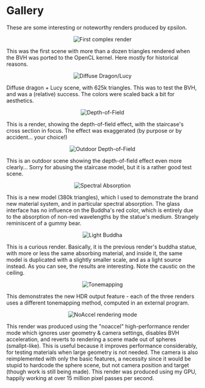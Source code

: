Gallery
==============

These are some interesting or noteworthy renders produced by εpsilon.

<p align="center">
<img src="https://raw.github.com/TomCrypto/epsilon/master/renders/staircase.png" alt="First complex render"/>
</p>
This was the first scene with more than a dozen triangles rendered when the BVH
was ported to the OpenCL kernel. Here mostly for historical reasons.

<p align="center">
<img src="https://raw.github.com/TomCrypto/epsilon/master/renders/dragon.png" alt="Diffuse Dragon/Lucy"/>
</p>
Diffuse dragon + Lucy scene, with 625k triangles. This was to test the BVH, and
was a (relative) success. The colors were scaled back a bit for aesthetics.

<p align="center">
<img src="https://raw.github.com/TomCrypto/epsilon/master/renders/depth_of_field.png" alt="Depth-of-Field"/>
</p>
This is a render, showing the depth-of-field effect, with the staircase's cross
section in focus. The effect was exaggerated (by purpose or by accident... your
choice!)

<p align="center">
<img src="https://raw.github.com/TomCrypto/epsilon/master/renders/depth_of_field_open.png" alt="Outdoor Depth-of-Field"/>
</p>
This is an outdoor scene showing the depth-of-field effect even more clearly...
Sorry for abusing the staircase model, but it is a rather good test scene.

<p align="center">
<img src="https://raw.github.com/TomCrypto/epsilon/master/renders/absorption.png" alt="Spectral Absorption"/>
</p>
This is a new model (380k triangles), which I used to demonstrate the brand new
material system, and in particular spectral absorption. The glass interface has
no influence on the Buddha's red color, which is entirely due to the absorption
of non-red wavelengths by the statue's medium. Strangely reminiscent of a gummy
bear.

<p align="center">
<img src="https://raw.github.com/TomCrypto/epsilon/master/renders/buddha.png" alt="Light Buddha"/>
</p>
This is a curious render. Basically, it is the previous render's buddha statue,
with more or less the same absorbing material, and inside it, the same model is
duplicated with a slightly smaller scale, and as a light source instead. As you
can see, the results are interesting. Note the caustic on the ceiling.

<p align="center">
<img src="https://raw.github.com/TomCrypto/epsilon/master/renders/tonemapping.png" alt="Tonemapping"/>
</p>
This demonstrates the new HDR output feature - each of the three renders uses a
different tonemapping method, computed in an external program.

<p align="center">
<img src="https://raw.github.com/TomCrypto/epsilon/master/renders/highperf_noaccel.png" alt="NoAccel rendering mode"/>
</p>
This render was produced using the "noaccel" high-performance render mode which
ignores user geometry & camera settings, disables BVH acceleration, and reverts
to rendering a scene made out of spheres (smallpt-like). This is useful because
it improves performance considerably, for testing materials when large geometry
is not needed. The camera is also reimplemented with only the basic features, a
necessity since it would be stupid to hardcode the sphere scene, but not camera
position and target (though work is still being made). This render was produced
using my GPU, happily working at over 15 million pixel passes per second.
